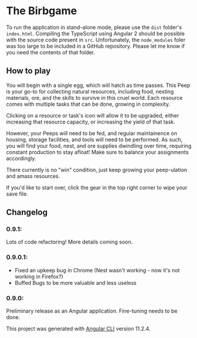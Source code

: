 # The Birbgame

To run the application in stand-alone mode, please use the `dist` folder's `index.html`. Compiling the TypeScript using Angular 2 should be possible with the source code present in `src`. Unfortunately, the `node_modules` foler was too large to be included in a GitHub repository. Please let me know if you need the contents of that folder.

## How to play ##

You will begin with a single egg, which will hatch as time passes. This Peep is your go-to for collecting natural resources, including food, nesting materials, ore, and the skills to survive in this cruel world. Each resource comes with multiple tasks that can be done, growing in complexity.

Clicking on a resource or task's icon will allow it to be upgraded, either increasing that resource capacity, or increasing the yield of that task.

However, your Peeps will need to be fed, and regular maintainence on housing, storage facilities, and tools will need to be performed. As such, you will find your food, nest, and ore supplies dwindling over time, requiring constant production to stay afloat! Make sure to balance your assignments accordingly. 

There currently is no "win" condition, just keep growing your peep-ulation and amass resources.

If you'd like to start over, click the gear in the top right corner to wipe your save file.

## Changelog
### 0.9.1:
Lots of code refactoring! More details coming soon.

### 0.9.0.1:
- Fixed an upkeep bug in Chrome (Nest wasn't working - now it's not working in Firefox?)
- Buffed Bugs to be more valuable and less useless

### 0.9.0:
Preliminary release as an Angular application. Fine-tuning needs to be done.



This project was generated with [Angular CLI](https://github.com/angular/angular-cli) version 11.2.4.
